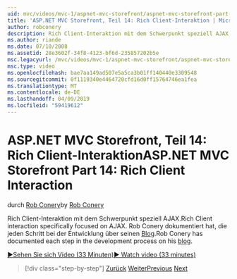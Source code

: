 ```yaml
---
uid: mvc/videos/mvc-1/aspnet-mvc-storefront/aspnet-mvc-storefront-part-14-rich-client-interaction
title: 'ASP.NET MVC Storefront, Teil 14: Rich Client-Interaktion | Microsoft-Dokumentation'
author: robconery
description: Rich Client-Interaktion mit dem Schwerpunkt speziell AJAX. Rob Conery dokumentiert hat, die jeden Schritt in den Entwicklungsprozess in seinem Blog.
ms.author: riande
ms.date: 07/10/2008
ms.assetid: 28e3602f-34f8-4123-bf6d-235857202b5e
msc.legacyurl: /mvc/videos/mvc-1/aspnet-mvc-storefront/aspnet-mvc-storefront-part-14-rich-client-interaction
msc.type: video
ms.openlocfilehash: bae7aa149ad507e5a5ca3b01ff140440e3309548
ms.sourcegitcommit: 0f1119340e4464720cfd16d0ff15764746ea1fea
ms.translationtype: MT
ms.contentlocale: de-DE
ms.lasthandoff: 04/09/2019
ms.locfileid: "59419612"
---
```

# <a name="aspnet-mvc-storefront-part-14-rich-client-interaction"></a><span data-ttu-id="30f3c-104">ASP.NET MVC Storefront, Teil 14: Rich Client-Interaktion</span><span class="sxs-lookup"><span data-stu-id="30f3c-104">ASP.NET MVC Storefront Part 14: Rich Client Interaction</span></span>

<span data-ttu-id="30f3c-105">durch [Rob Conery](https://github.com/robconery)</span><span class="sxs-lookup"><span data-stu-id="30f3c-105">by [Rob Conery](https://github.com/robconery)</span></span>

<span data-ttu-id="30f3c-106">Rich Client-Interaktion mit dem Schwerpunkt speziell AJAX.</span><span class="sxs-lookup"><span data-stu-id="30f3c-106">Rich Client interaction specifically focused on AJAX.</span></span> <span data-ttu-id="30f3c-107">Rob Conery dokumentiert hat, die jeden Schritt bei der Entwicklung über seinen [Blog](http://blog.wekeroad.com/mvc-storefront/mvcstore-part-14/).</span><span class="sxs-lookup"><span data-stu-id="30f3c-107">Rob Conery has documented each step in the development process on his [blog](http://blog.wekeroad.com/mvc-storefront/mvcstore-part-14/).</span></span>

[<span data-ttu-id="30f3c-108">&#9654;Sehen Sie sich Video (33 Minuten)</span><span class="sxs-lookup"><span data-stu-id="30f3c-108">&#9654; Watch video (33 minutes)</span></span>](https://channel9.msdn.com/Blogs/ASP-NET-Site-Videos/aspnet-mvc-storefront-part-14-rich-client-interaction)

> [!div class="step-by-step"]
> <span data-ttu-id="30f3c-109">[Zurück](aspnet-mvc-storefront-part-13-dependency-injection.md)
> [Weiter](aspnet-mvc-storefront-part-15-public-code-review.md)</span><span class="sxs-lookup"><span data-stu-id="30f3c-109">[Previous](aspnet-mvc-storefront-part-13-dependency-injection.md)
[Next](aspnet-mvc-storefront-part-15-public-code-review.md)</span></span>

